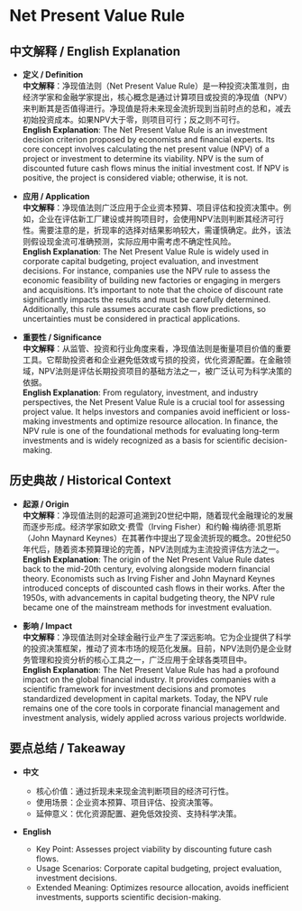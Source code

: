# Net Present Value Rule

## 中文解释 / English Explanation

* **定义 / Definition**  
  **中文解释**：净现值法则（Net Present Value Rule）是一种投资决策准则，由经济学家和金融学家提出，核心概念是通过计算项目或投资的净现值（NPV）来判断其是否值得进行。净现值是将未来现金流折现到当前时点的总和，减去初始投资成本。如果NPV大于零，则项目可行；反之则不可行。  
  **English Explanation**: The Net Present Value Rule is an investment decision criterion proposed by economists and financial experts. Its core concept involves calculating the net present value (NPV) of a project or investment to determine its viability. NPV is the sum of discounted future cash flows minus the initial investment cost. If NPV is positive, the project is considered viable; otherwise, it is not.

* **应用 / Application**  
  **中文解释**：净现值法则广泛应用于企业资本预算、项目评估和投资决策中。例如，企业在评估新工厂建设或并购项目时，会使用NPV法则判断其经济可行性。需要注意的是，折现率的选择对结果影响较大，需谨慎确定。此外，该法则假设现金流可准确预测，实际应用中需考虑不确定性风险。  
  **English Explanation**: The Net Present Value Rule is widely used in corporate capital budgeting, project evaluation, and investment decisions. For instance, companies use the NPV rule to assess the economic feasibility of building new factories or engaging in mergers and acquisitions. It’s important to note that the choice of discount rate significantly impacts the results and must be carefully determined. Additionally, this rule assumes accurate cash flow predictions, so uncertainties must be considered in practical applications.

* **重要性 / Significance**  
  **中文解释**：从监管、投资和行业角度来看，净现值法则是衡量项目价值的重要工具。它帮助投资者和企业避免低效或亏损的投资，优化资源配置。在金融领域，NPV法则是评估长期投资项目的基础方法之一，被广泛认可为科学决策的依据。  
  **English Explanation**: From regulatory, investment, and industry perspectives, the Net Present Value Rule is a crucial tool for assessing project value. It helps investors and companies avoid inefficient or loss-making investments and optimize resource allocation. In finance, the NPV rule is one of the foundational methods for evaluating long-term investments and is widely recognized as a basis for scientific decision-making.

## 历史典故 / Historical Context

* **起源 / Origin**  
  **中文解释**：净现值法则的起源可追溯到20世纪中期，随着现代金融理论的发展而逐步形成。经济学家如欧文·费雪（Irving Fisher）和约翰·梅纳德·凯恩斯（John Maynard Keynes）在其著作中提出了现金流折现的概念。20世纪50年代后，随着资本预算理论的完善，NPV法则成为主流投资评估方法之一。  
  **English Explanation**: The origin of the Net Present Value Rule dates back to the mid-20th century, evolving alongside modern financial theory. Economists such as Irving Fisher and John Maynard Keynes introduced concepts of discounted cash flows in their works. After the 1950s, with advancements in capital budgeting theory, the NPV rule became one of the mainstream methods for investment evaluation.

* **影响 / Impact**  
  **中文解释**：净现值法则对全球金融行业产生了深远影响。它为企业提供了科学的投资决策框架，推动了资本市场的规范化发展。目前，NPV法则仍是企业财务管理和投资分析的核心工具之一，广泛应用于全球各类项目中。  
  **English Explanation**: The Net Present Value Rule has had a profound impact on the global financial industry. It provides companies with a scientific framework for investment decisions and promotes standardized development in capital markets. Today, the NPV rule remains one of the core tools in corporate financial management and investment analysis, widely applied across various projects worldwide.

## 要点总结 / Takeaway

* **中文**  
  - 核心价值：通过折现未来现金流判断项目的经济可行性。  
  - 使用场景：企业资本预算、项目评估、投资决策等。  
  - 延伸意义：优化资源配置、避免低效投资、支持科学决策。

* **English**  
  - Key Point: Assesses project viability by discounting future cash flows.  
  - Usage Scenarios: Corporate capital budgeting, project evaluation, investment decisions.  
  - Extended Meaning: Optimizes resource allocation, avoids inefficient investments, supports scientific decision-making.